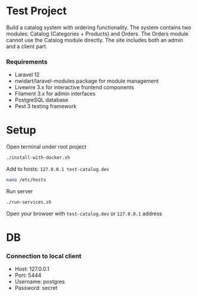 # Test Project
Build a catalog system with ordering functionality. The system contains two modules: Catalog (Categories + Products) and Orders. The Orders module cannot use the Catalog module directly. The site includes both an admin and a client part.

### Requirements
* Laravel 12
* nwidart/laravel-modules package for module management
* Livewire 3.x for interactive frontend components
* Filament 3.x for admin interfaces
* PostgreSQL database
* Pest 3 testing framework

# Setup
Open terminal under root project
```bash
./install-with-docker.sh
```

Add to hosts: `127.0.0.1 test-catalog.dev`
```bash
nano /etc/hosts
```

Run server
```bash
./run-services.sh
```

Open your browser with `test-catalog.dev` or `127.0.0.1` address 

# DB
### Connection to local client
* Host: 127.0.0.1
* Port: 5444
* Username: postgres
* Password: secret